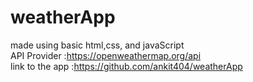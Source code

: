 # weatherApp
made using basic html,css, and javaScript <br>
API Provider :https://openweathermap.org/api<br>
link to the app :https://github.com/ankit404/weatherApp
